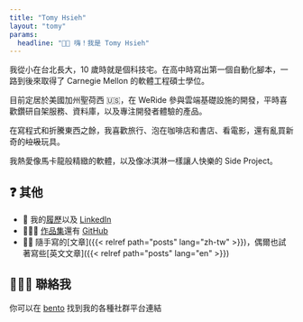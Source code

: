 ```yaml
---
title: "Tomy Hsieh"
layout: "tomy"
params:
  headline: "👋🏻 嗨！我是 Tomy Hsieh"
---
```


我從小在台北長大，10 歲時就是個科技宅。在高中時寫出第一個自動化腳本，一路到後來取得了 Carnegie Mellon 的軟體工程碩士學位。

目前定居於美國加州聖荷西 🇺🇸，在 WeRide 參與雲端基礎設施的開發，平時喜歡鑽研自架服務、資料庫，以及專注開發者體驗的產品。

在寫程式和折騰東西之餘，我喜歡旅行、泡在咖啡店和書店、看電影，還有亂買新奇的~~垃圾~~玩具。

我熱愛像馬卡龍般精緻的軟體，以及像冰淇淋一樣讓人快樂的 Side Project。

## ❓ 其他

- 💼 我的[履歷](https://cv.tomy.me)以及 [LinkedIn](https://www.linkedin.com/in/tomy0000000)
- 🧑🏻‍💻 [作品集](https://projects.tomy.me)還有 [GitHub](https://github.com/tomy0000000)
- ✍🏻 隨手寫的[文章]({{< relref path="posts" lang="zh-tw" >}})，偶爾也試著寫些[英文文章]({{< relref path="posts" lang="en" >}})

## 🙋🏻‍♂️ 聯絡我

你可以在 [bento](https://bento.me/tomyhsieh) 找到我的各種社群平台連結

